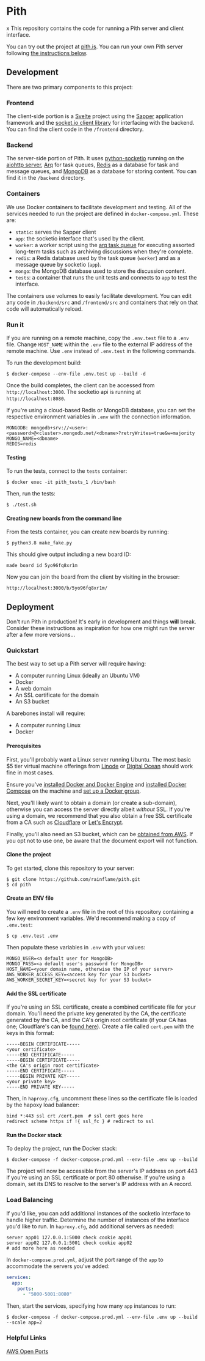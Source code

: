 # Pith
x
This repository contains the code for running a Pith server and client interface.

You can try out the project at [pith.is](https://pith.is). You can run your own Pith server following [the instructions below](#deployment).

## Development

There are two primary components to this project:

### Frontend

The client-side portion is a [Svelte](https://svelte.dev/) project using the [Sapper](https://sapper.svelte.dev/) application framework and the [socket.io client library](https://socket.io/docs/client-api/) for interfacing with the backend. You can find the client code in the `/frontend` directory.

### Backend

The server-side portion of Pith. It uses [python-socketio](https://github.com/miguelgrinberg/python-socketio) running on the [aiohttp server](https://github.com/aio-libs/aiohttp), [Arq](https://github.com/samuelcolvin/arq) for task queues, [Redis](https://redis.io/) as a database for task and message queues, and [MongoDB](https://www.mongodb.com/) as a database for storing content. You can find it in the `/backend` directory.

### Containers

We use Docker containers to facilitate development and testing. All of the services needed to run the project are defined in `docker-compose.yml`. These are:

- `static`: serves the Sapper client
- `app`: the socketio interface that's used by the client.
- `worker`: a worker script using the [arq task queue](https://github.com/samuelcolvin/arq) for executing assorted long-term tasks such as archiving discussions when they're complete.
- `redis`: a Redis database used by the task queue (`worker`) and as a message queue by socketio (`app`).
- `mongo`: the MongoDB database used to store the discussion content.
- `tests`: a container that runs the unit tests and connects to `app` to test the interface.

The containers use volumes to easily facilitate development. You can edit any code in `/backend/src` and `/frontend/src` and containers that rely on that code will automatically reload.

### Run it

If you are running on a remote machine, copy the `.env.test` file to a `.env` file. Change `HOST_NAME` within the `.env` file to the external IP address of the remote machine. Use `.env` instead of `.env.test` in the following commands.

To run the development build:

```
$ docker-compose --env-file .env.test up --build -d
```

Once the build completes, the client can be accessed from `http://localhost:3000`. The socketio api is running at `http://localhost:8080`.

If you're using a cloud-based Redis or MongoDB database, you can set the respective environment variables in `.env` with the connection information.

```
MONGODB: mongodb+srv://<user>:<password>@<cluster>.mongodb.net/<dbname>?retryWrites=true&w=majority
MONGO_NAME=<dbname>
REDIS=redis
```

#### Testing

To run the tests, connect to the `tests` container:

```
$ docker exec -it pith_tests_1 /bin/bash
```

Then, run the tests:

```
$ ./test.sh
```

#### Creating new boards from the command line

From the tests container, you can create new boards by running:

```
$ python3.8 make_fake.py
```

This should give output including a new board ID:

```
made board id 5yo96fq8xr1m
```

Now you can join the board from the client by visiting in the browser:

```
http://localhost:3000/b/5yo96fq8xr1m/
```

## Deployment

Don't run Pith in production! It's early in development and things **will** break. Consider these instructions as inspiration for how one might run the server after a few more versions...

### Quickstart

The best way to set up a Pith server will require having:

- A computer running Linux (ideally an Ubuntu VM)
- Docker
- A web domain
- An SSL certificate for the domain
- An S3 bucket

A barebones install will require:

- A computer running Linux
- Docker

#### Prerequisites

First, you'll probably want a Linux server running Ubuntu. The most basic \$5 tier virtual machine offerings from [Linode](https://www.linode.com/products/shared/) or [Digital Ocean](https://www.digitalocean.com/products/droplets/) should work fine in most cases.

Ensure you've [installed Docker and Docker Engine](https://docs.docker.com/engine/install/ubuntu/) and [installed Docker Compose](https://docs.docker.com/compose/install/) on the machine and [set up a Docker group](https://docs.docker.com/engine/install/linux-postinstall/).

Next, you'll likely want to obtain a domain (or create a sub-domain), otherwise you can access the server directly albeit _without_ SSL. If you're using a domain, we recommend that you also obtain a free SSL certificate from a CA such as [Cloudflare](https://www.cloudflare.com/ssl/) or [Let's Encrypt](https://letsencrypt.org/getting-started/).

Finally, you'll also need an S3 bucket, which can be [obtained from AWS](https://aws.amazon.com/s3/). If you opt not to use one, be aware that the document export will not function.

#### Clone the project

To get started, clone this repository to your server:

```
$ git clone https://github.com/rainflame/pith.git
$ cd pith
```

#### Create an ENV file

You will need to create a `.env` file in the root of this repository containing a few key environment variables. We'd recommend making a copy of `.env.test`:

```
$ cp .env.test .env
```

Then populate these variables in `.env` with your values:

```
MONGO_USER=<a default user for MongoDB>
MONGO_PASS=<a default user's password for MongoDB>
HOST_NAME=<your domain name, otherwise the IP of your server>
AWS_WORKER_ACCESS_KEY=<access key for your S3 bucket>
AWS_WORKER_SECRET_KEY=<secret key for your S3 bucket>

```

#### Add the SSL certificate

If you're using an SSL certificate, create a combined certificate file for your domain. You'll need the private key generated by the CA, the certificate generated by the CA, and the CA's origin root certificate (if your CA has one; Cloudflare's can be [found here](https://support.cloudflare.com/hc/en-us/articles/115000479507-Managing-Cloudflare-Origin-CA-certificates#h_30cc332c-8f6e-42d8-9c59-6c1f06650639)). Create a file called `cert.pem` with the keys in this format:

```
-----BEGIN CERTIFICATE-----
<your certificate>
-----END CERTIFICATE-----
-----BEGIN CERTIFICATE-----
<the CA's origin root certificate>
-----END CERTIFICATE-----
-----BEGIN PRIVATE KEY-----
<your private key>
-----END PRIVATE KEY-----
```

Then, in `haproxy.cfg`, uncomment these lines so the certificate file is loaded by the hapoxy load balancer:

```
bind *:443 ssl crt /cert.pem  # ssl cert goes here
redirect scheme https if !{ ssl_fc } # redirect to ssl
```

#### Run the Docker stack

To deploy the project, run the Docker stack:

```
$ docker-compose -f docker-compose.prod.yml --env-file .env up --build
```

The project will now be accessible from the server's IP address on port 443 if you're using an SSL certificate or port 80 otherwise. If you're using a domain, set its DNS to resolve to the server's IP address with an A record.

### Load Balancing

If you'd like, you can add additional instances of the socketio interface to handle higher traffic. Determine the number of instances of the interface you'd like to run. In `haproxy.cfg`, add additional servers as needed:

```
server app01 127.0.0.1:5000 check cookie app01
server app02 127.0.0.1:5001 check cookie app02
# add more here as needed
```

In `docker-compose.prod.yml`, adjust the port range of the `app` to accommodate the servers you've added:

```yml
services:
  app:
    ports:
      - "5000-5001:8080"
```

Then, start the services, specifying how many `app` instances to run:

```
$ docker-compose -f docker-compose.prod.yml --env-file .env up --build --scale app=2
```

### Helpful Links

[AWS Open Ports](https://aws.amazon.com/premiumsupport/knowledge-center/connect-http-https-ec2/)
